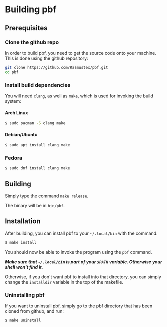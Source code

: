 # Building pbf

## Prerequisites
### Clone the github repo
In order to build pbf, you need to get the source code onto your machine. This is done using the github repository:
```sh
git clone https://github.com/Rasmustex/pbf.git
cd pbf
```

### Install build dependencies
You will need `clang`, as well as `make`, which is used for invoking the build system:

#### Arch Linux
```sh
$ sudo pacman -S clang make 
```
#### Debian/Ubuntu
```sh
$ sudo apt install clang make 
```
### Fedora
```sh
$ sudo dnf install clang make 
```
## Building 
Simply type the command `make release`.

The binary will be in `bin/pbf`. 

## Installation
After building, you can install pbf to your `~/.local/bin` with the command:
```sh
$ make install 
```
You should now be able to invoke the program using the `pbf` command.

***Make sure that `~/.local/bin` is part of your `$PATH` variable. Otherwise your shell won't find it.***

Otherwise, if you don't want pbf to install into that directory, you can simply change the `installdir` variable in the top of the makefile.

### Uninstalling pbf
If you want to uninstall pbf, simply go to the pbf directory that has been cloned from github, and run:
```sh
$ make uninstall
```
